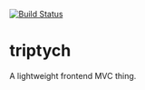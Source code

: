 [![Build Status](https://travis-ci.org/bjnortier/triptych.svg?branch=master)](https://travis-ci.org/bjnortier/triptych)

# triptych

A lightweight frontend MVC thing.
